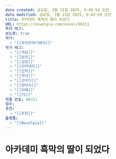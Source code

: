 ```yaml
---
date created: 금요일, 3월 21일 2025, 9:40:54 오전
date modified: 금요일, 3월 21일 2025, 9:43:59 오전
title: 아카데미 흑막의 딸이 되었다
URL: https://novelpia.com/novel/96311
독자 태그: 
보는중: true
작가:
  - "[[희귀한테디베어]]"
작가 태그:
  - "[[게임]]"
  - "[[빙의]]"
  - "[[성장]]"
  - "[[아카데미]]"
  - "[[집착]]"
  - "[[착각]]"
  - "[[코미디]]"
  - "[[판타지]]"
  - "[[피폐]]"
  - "[[TS]]"
작품 번호: 96311
점수: 
추천:
  - "[[추천]]"
플랫폼:
  - "[[Novelpia]]"
---
```


# 아카데미 흑막의 딸이 되었다
